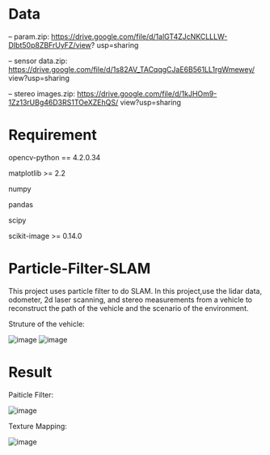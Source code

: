 # Data
– param.zip: https://drive.google.com/file/d/1alGT4ZJcNKCLLLW-DIbt50p8ZBFrUyFZ/view? usp=sharing

– sensor data.zip: https://drive.google.com/file/d/1s82AV_TACqqgCJaE6B561LL1rgWmewey/ view?usp=sharing

– stereo images.zip: https://drive.google.com/file/d/1kJHOm9-1Zz13rUBg46D3RS1TOeXZEhQS/ view?usp=sharing

# Requirement
opencv-python == 4.2.0.34

matplotlib >= 2.2

numpy

pandas

scipy

scikit-image >= 0.14.0

# Particle-Filter-SLAM
This project uses particle filter to do SLAM. In this project,use the lidar data, odometer, 2d laser scanning, and stereo measurements from a vehicle to reconstruct the path of the vehicle and the scenario of the environment.

Struture of the vehicle:

![image](https://user-images.githubusercontent.com/63135646/156683370-e3fbba4b-7632-41f1-97d3-f751dddf107f.png)
![image](https://user-images.githubusercontent.com/63135646/156683393-06caa1bb-a1f9-4a2f-8dff-fba297e08daf.png)



# Result

Paiticle Filter:

![image](https://user-images.githubusercontent.com/63135646/156683307-1cc81816-4d87-474f-a489-41e11affba7a.png)

Texture Mapping:

![image](https://user-images.githubusercontent.com/63135646/156683328-ac343c4e-b997-43f5-a5e7-9bfc2d6b579d.png)


